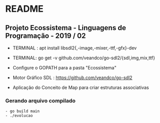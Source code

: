 # README

## Projeto Ecossistema - Linguagens de Programação - 2019 / 02


 - TERMINAL : apt install libsdl2{,-image,-mixer,-ttf,-gfx}-dev
 - TERMINAL: go get -v github.com/veandco/go-sdl2/{sdl,img,mix,ttf}
 - Configure o GOPATH para a pasta "Ecossistema"

 - Motor Gráfico SDL : https://github.com/veandco/go-sdl2 

 - Aplicação do Conceito de Map para criar estruturas associativas

### Gerando arquivo compilado
    - go build main
    - ./evolucao

